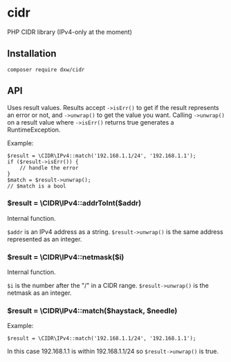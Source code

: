 # cidr

PHP CIDR library (IPv4-only at the moment)

## Installation

    composer require dxw/cidr

## API

Uses result values. Results accept `->isErr()` to get if the result represents an error or not, and `->unwrap()` to get the value you want. Calling `->unwrap()` on a result value where `->isErr()` returns true generates a RuntimeException.

Example:

    $result = \CIDR\IPv4::match('192.168.1.1/24', '192.168.1.1');
    if ($result->isErr()) {
        // handle the error
    }
    $match = $result->unwrap();
    // $match is a bool

### $result = \CIDR\IPv4::addrToInt($addr)

Internal function.

`$addr` is an IPv4 address as a string. `$result->unwrap()` is the same address represented as an integer.

### $result = \CIDR\IPv4::netmask($i)

Internal function.

`$i` is the number after the "/" in a CIDR range. `$result->unwrap()` is the netmask as an integer.

### $result = \CIDR\IPv4::match($haystack, $needle)

Example:

    $result = \CIDR\IPv4::match('192.168.1.1/24', '192.168.1.1');

In this case 192.168.1.1 is within 192.168.1.1/24 so `$result->unwrap()` is true.
